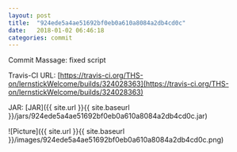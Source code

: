 ```yaml
---
layout: post
title:  "924ede5a4ae51692bf0eb0a610a8084a2db4cd0c"
date:   2018-01-02 06:46:18
categories: commit
---
```


Commit Massage: fixed script  

Travis-CI URL: [https://travis-ci.org/THS-on/lernstickWelcome/builds/324028363](https://travis-ci.org/THS-on/lernstickWelcome/builds/324028363)

JAR: [JAR]({{ site.url }}{{ site.baseurl }}/jars/924ede5a4ae51692bf0eb0a610a8084a2db4cd0c.jar)

![Picture]({{ site.url }}{{ site.baseurl }}/images/924ede5a4ae51692bf0eb0a610a8084a2db4cd0c.png)

